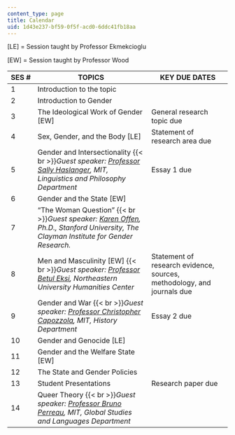 ```yaml
---
content_type: page
title: Calendar
uid: 1d43e237-bf59-0f5f-acd0-6ddc41fb18aa
---
```


\[LE\] = Session taught by Professor Ekmekcioglu

\[EW\] = Session taught by Professor Wood

| SES # | TOPICS | KEY DUE DATES |
| --- | --- | --- |
| 1 | Introduction to the topic | &nbsp; |
| 2 | Introduction to Gender  | &nbsp; |
| 3 | The Ideological Work of Gender \[EW\] | General research topic due |
| 4 | Sex, Gender, and the Body \[LE\] | Statement of research area due |
| 5 | Gender and Intersectionality  {{< br >}}_Guest speaker: [Professor Sally Haslanger](http://web.mit.edu/philosophy/haslanger.html), MIT, Linguistics and Philosophy Department_ | Essay 1 due |
| 6 | Gender and the State \[EW\] | &nbsp; |
| 7 | “The Woman Question”  {{< br >}}_Guest speaker: [Karen Offen](http://gender.stanford.edu/people/karen-offen), Ph.D., Stanford University, The Clayman Institute for Gender Research._ | &nbsp; |
| 8 | Men and Masculinity \[EW\]  {{< br >}}_Guest speaker: [Professor Betul Eksi](https://globalresilience.northeastern.edu/profile/eksi-betul/), Northeastern University Humanities Center_ | Statement of research evidence, sources, methodology, and journals due |
| 9 | Gender and War  {{< br >}}_Guest speaker: [Professor Christopher Capozzola](http://history.mit.edu/people/christopher-capozzola), MIT, History Department_ | Essay 2 due |
| 10 | Gender and Genocide \[LE\] | &nbsp; |
| 11 | Gender and the Welfare State \[EW\] | &nbsp; |
| 12 | The State and Gender Policies | &nbsp; |
| 13 | Student Presentations | Research paper due |
| 14 | Queer Theory  {{< br >}}_Guest speaker: [Professor Bruno Perreau](https://mitgsl.mit.edu/people/affiliated-faculty-and-scholars/bruno-perreau), MIT, Global Studies and Languages Department_ |